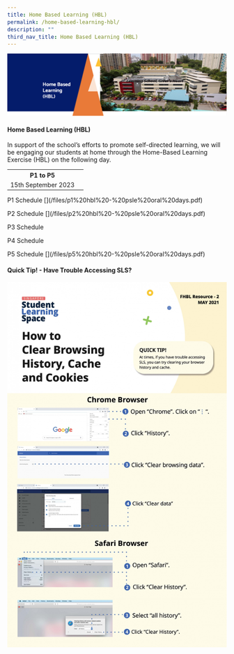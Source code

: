 ```yaml
---
title: Home Based Learning (HBL)
permalink: /home-based-learning-hbl/
description: ""
third_nav_title: Home Based Learning (HBL)
---
```

<img src="/images/HBL.png">
<h4><strong>Home Based Learning (HBL)</strong></h4>
<p>In support of the school’s efforts to promote self-directed learning, we will be engaging our students at home through the Home-Based Learning Exercise (HBL) on the following day.</p>
<p></p><table>
<tbody>
<tr>
<th style="text-align: center;">P1 to P5</th>
</tr><tr>
<td style="text-align: center;">15th September 2023</td><td style="text-align: center;"></td></tr>
</tbody>
</table>
P1 Schedule
[](/files/p1%20hbl%20-%20psle%20oral%20days.pdf)
<p></p>P2 Schedule
[](/files/p2%20hbl%20-%20psle%20oral%20days.pdf)
<p></p>P3 Schedule
<p></p>P4 Schedule
<p></p>P5 Schedule
[](/files/p5%20hbl%20-%20psle%20oral%20days.pdf)
<h4><strong>Quick Tip! - Have Trouble Accessing SLS?</strong></h4>
<img src="/images/SLS.jpeg">